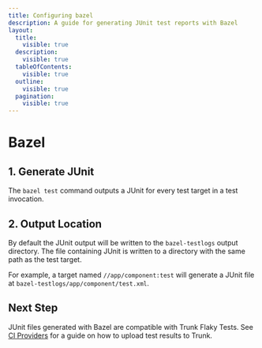 ```yaml
---
title: Configuring bazel
description: A guide for generating JUnit test reports with Bazel
layout:
  title:
    visible: true
  description:
    visible: true
  tableOfContents:
    visible: true
  outline:
    visible: true
  pagination:
    visible: true
---
```


# Bazel

## 1. Generate JUnit

The `bazel test` command outputs a JUnit for every test target in a test invocation.

## 2. Output Location

By default the JUnit output will be written to the `bazel-testlogs` output directory. The file containing JUnit is written to a directory with the same path as the test target.&#x20;

For example, a target named `//app/component:test` will generate a JUnit file at `bazel-testlogs/app/component/test.xml`.

## Next Step

JUnit files generated with Bazel are compatible with Trunk Flaky Tests. See [CI Providers](https://docs.trunk.io/flaky-tests/get-started/ci-providers) for a guide on how to upload test results to Trunk.
